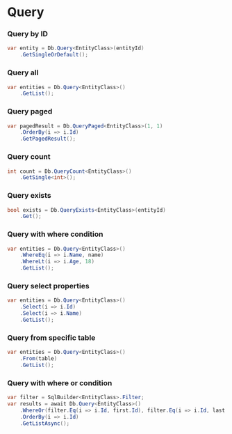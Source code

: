 # Query

### Query by ID
``` csharp
var entity = Db.Query<EntityClass>(entityId)
    .GetSingleOrDefault();
```

### Query all
``` csharp
var entities = Db.Query<EntityClass>()
    .GetList();
```

### Query paged
``` csharp
var pagedResult = Db.QueryPaged<EntityClass>(1, 1)
    .OrderBy(i => i.Id)
    .GetPagedResult();
```

### Query count
``` csharp
int count = Db.QueryCount<EntityClass>()
    .GetSingle<int>();
```

### Query exists
``` csharp
bool exists = Db.QueryExists<EntityClass>(entityId)
    .Get();
```

### Query with where condition
``` csharp
var entities = Db.Query<EntityClass>()
    .WhereEq(i => i.Name, name)
    .WhereLt(i => i.Age, 18)
    .GetList();
```

### Query select properties
``` csharp
var entities = Db.Query<EntityClass>()
    .Select(i => i.Id)
    .Select(i => i.Name)
    .GetList();
```

### Query from specific table
``` csharp
var entities = Db.Query<EntityClass>()
    .From(table)
    .GetList();
```

### Query with where or condition
``` csharp
var filter = SqlBuilder<EntityClass>.Filter;
var results = await Db.Query<EntityClass>()
    .WhereOr(filter.Eq(i => i.Id, first.Id), filter.Eq(i => i.Id, last.Id))
    .OrderBy(i => i.Id)
    .GetListAsync();
```